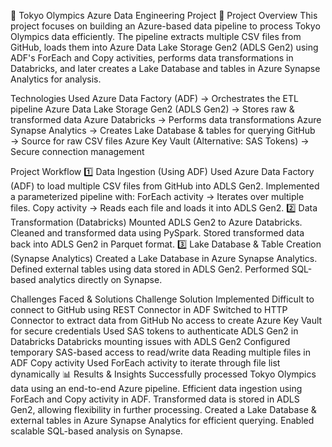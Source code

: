 🏅 Tokyo Olympics Azure Data Engineering Project
📌 Project Overview
This project focuses on building an Azure-based data pipeline to process Tokyo Olympics data efficiently. The pipeline extracts multiple CSV files from GitHub, loads them into Azure Data Lake Storage Gen2 (ADLS Gen2) using ADF's ForEach and Copy activities, performs data transformations in Databricks, and later creates a Lake Database and tables in Azure Synapse Analytics for analysis.

Technologies Used
Azure Data Factory (ADF) → Orchestrates the ETL pipeline
Azure Data Lake Storage Gen2 (ADLS Gen2) → Stores raw & transformed data
Azure Databricks → Performs data transformations
Azure Synapse Analytics → Creates Lake Database & tables for querying
GitHub → Source for raw CSV files
Azure Key Vault (Alternative: SAS Tokens) → Secure connection management


Project Workflow
1️⃣ Data Ingestion (Using ADF)
Used Azure Data Factory (ADF) to load multiple CSV files from GitHub into ADLS Gen2.
Implemented a parameterized pipeline with:
ForEach activity → Iterates over multiple files.
Copy activity → Reads each file and loads it into ADLS Gen2.
2️⃣ Data Transformation (Databricks)
Mounted ADLS Gen2 to Azure Databricks.
Cleaned and transformed data using PySpark.
Stored transformed data back into ADLS Gen2 in Parquet format.
3️⃣ Lake Database & Table Creation (Synapse Analytics)
Created a Lake Database in Azure Synapse Analytics.
Defined external tables using data stored in ADLS Gen2.
Performed SQL-based analytics directly on Synapse.


 Challenges Faced & Solutions
Challenge	Solution Implemented
Difficult to connect to GitHub using REST Connector in ADF	Switched to HTTP Connector to extract data from GitHub
No access to create Azure Key Vault for secure credentials	Used SAS tokens to authenticate ADLS Gen2 in Databricks
Databricks mounting issues with ADLS Gen2	Configured temporary SAS-based access to read/write data
Reading multiple files in ADF Copy activity	Used ForEach activity to iterate through file list dynamically
📊 Results & Insights
Successfully processed Tokyo Olympics data using an end-to-end Azure pipeline.
Efficient data ingestion using ForEach and Copy activity in ADF.
Transformed data is stored in ADLS Gen2, allowing flexibility in further processing.
Created a Lake Database & external tables in Azure Synapse Analytics for efficient querying.
Enabled scalable SQL-based analysis on Synapse.
